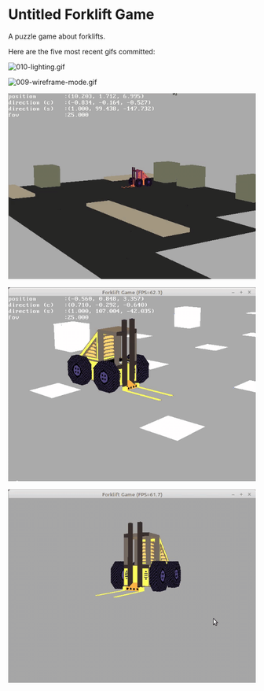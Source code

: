 # Untitled Forklift Game
A puzzle game about forklifts.

Here are the five most recent gifs committed:

![010-lighting.gif](gifs/010-lighting.gif?raw=true "010-lighting")

![009-wireframe-mode.gif](gifs/009-wireframe-mode.gif?raw=true "009-wireframe-mode")

![008-colors.gif](gifs/008-colors.gif?raw=true "008-colors")

![007-scenery.gif](gifs/007-scenery.gif?raw=true "007-scenery")

![006-forklift-in-pygame.gif](gifs/006-forklift-in-pygame.gif?raw=true "006-forklift-in-pygame")

